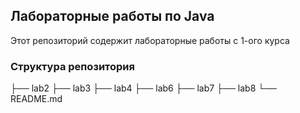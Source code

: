 ## Лабораторные работы по Java

Этот репозиторий содержит лабораторные работы с 1-ого курса 


### Структура репозитория

├── lab2
├── lab3
├── lab4
├── lab6
├── lab7
├── lab8
└── README.md

